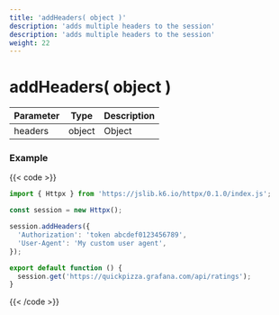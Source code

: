 ```yaml
---
title: 'addHeaders( object )'
description: 'adds multiple headers to the session'
description: 'adds multiple headers to the session'
weight: 22
---
```


# addHeaders( object )

| Parameter | Type   | Description |
| --------- | ------ | ----------- |
| headers   | object | Object      |

### Example

{{< code >}}

```javascript
import { Httpx } from 'https://jslib.k6.io/httpx/0.1.0/index.js';

const session = new Httpx();

session.addHeaders({
  'Authorization': 'token abcdef0123456789',
  'User-Agent': 'My custom user agent',
});

export default function () {
  session.get('https://quickpizza.grafana.com/api/ratings');
}
```

{{< /code >}}
